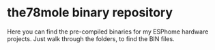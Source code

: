# the78mole binary repository

Here you can find the pre-compiled binaries for my ESPhome hardware projects. Just walk through the folders, to find the BIN files.

